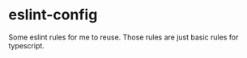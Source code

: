 # eslint-config

Some eslint rules for me to reuse.
Those rules are just basic rules for typescript.
